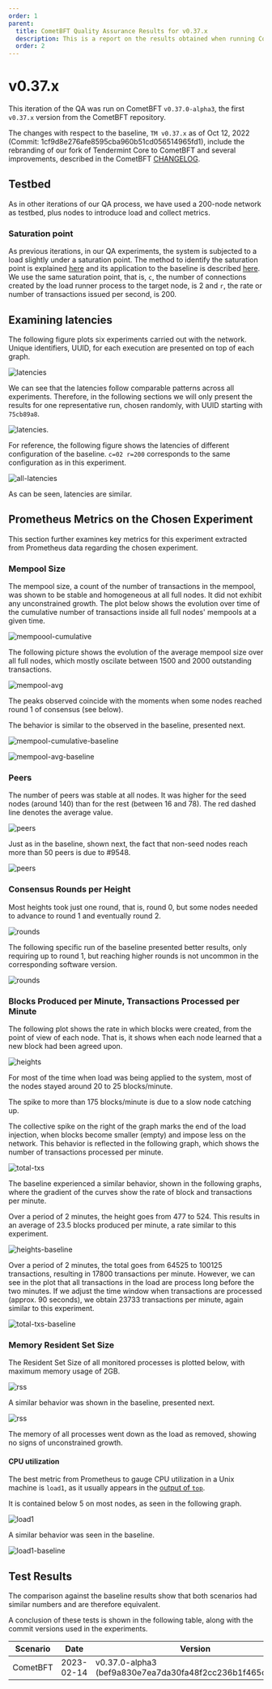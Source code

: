 ```yaml
---
order: 1
parent:
  title: CometBFT Quality Assurance Results for v0.37.x
  description: This is a report on the results obtained when running CometBFT v0.37.x on testnets
  order: 2
---
```


# v0.37.x

This iteration of the QA was run on CometBFT `v0.37.0-alpha3`, the first `v0.37.x` version from the CometBFT repository. 

The changes with respect to the baseline, `TM v0.37.x` as of Oct 12, 2022 (Commit: 1cf9d8e276afe8595cba960b51cd056514965fd1), include the rebranding of our fork of Tendermint Core to CometBFT and several improvements, described in the CometBFT [CHANGELOG](https://github.com/cometbft/cometbft/blob/v0.37.0-alpha.3/CHANGELOG.md).

## Testbed

As in other iterations of our QA process, we have used a 200-node network as testbed, plus nodes to introduce load and collect metrics.

### Saturation point

As previous iterations, in our QA experiments, the system is subjected to a load slightly under a saturation point.
The method to identify the saturation point is explained [here](../v034/README.md#finding-the-saturation-point) and its application to the baseline is described [here](./TMCore.md#finding-the-saturation-point).
We use the same saturation point, that is, `c`, the number of connections created by the load runner process to the target node, is 2 and `r`, the rate or number of transactions issued per second, is 200.

## Examining latencies

The following figure plots six experiments carried out with the network.
Unique identifiers, UUID, for each execution are presented on top of each graph.

![latencies](./img/200nodes_cmt037/all_experiments.png)

We can see that the latencies follow comparable patterns across all experiments.
Therefore, in the following sections we will only present the results for one representative run, chosen randomly, with UUID starting with `75cb89a8`.

![latencies](./img/200nodes_cmt037/e_75cb89a8-f876-4698-82f3-8aaab0b361af.png).

For reference, the following figure shows the latencies of different configuration of the baseline.
`c=02 r=200` corresponds to the same configuration as in this experiment.

![all-latencies](./img/200nodes_tm037/v037_200node_latencies.png)

As can be seen, latencies are similar.

## Prometheus Metrics on the Chosen Experiment

This section further examines key metrics for this experiment extracted from Prometheus data regarding the chosen experiment.

### Mempool Size

The mempool size, a count of the number of transactions in the mempool, was shown to be stable and homogeneous at all full nodes. 
It did not exhibit any unconstrained growth.
The plot below shows the evolution over time of the cumulative number of transactions inside all full nodes' mempools at a given time.

![mempoool-cumulative](./img/200nodes_cmt037/mempool_size.png)

The following picture shows the evolution of the average mempool size over all full nodes, which mostly oscilate between 1500 and 2000 outstanding transactions.

![mempool-avg](./img/200nodes_cmt037/avg_mempool_size.png)

The peaks observed coincide with the moments when some nodes reached round 1 of consensus (see below).


The behavior is similar to the observed in the baseline, presented next.

![mempool-cumulative-baseline](./img/200nodes_tm037/v037_r200c2_mempool_size.png)

![mempool-avg-baseline](./img/200nodes_tm037/v037_r200c2_mempool_size_avg.png)


### Peers

The number of peers was stable at all nodes.
It was higher for the seed nodes (around 140) than for the rest (between 16 and 78).
The red dashed line denotes the average value.

![peers](./img/200nodes_cmt037/peers.png)

Just as in the baseline, shown next, the fact that non-seed nodes reach more than 50 peers is due to #9548.

![peers](./img/200nodes_tm037/v037_r200c2_peers.png)


### Consensus Rounds per Height

Most heights took just one round, that is, round 0, but some nodes needed to advance to round 1 and eventually round 2.

![rounds](./img/200nodes_cmt037/rounds.png)

The following specific run of the baseline presented better results, only requiring up to round 1, but reaching higher rounds is not uncommon in the corresponding software version.

![rounds](./img/200nodes_tm037/v037_r200c2_rounds.png)

### Blocks Produced per Minute, Transactions Processed per Minute

The following plot shows the rate in which blocks were created, from the point of view of each node. 
That is, it shows when each node learned that a new block had been agreed upon.

![heights](./img/200nodes_cmt037/block_rate.png)

For most of the time when load was being applied to the system, most of the nodes stayed around 20 to 25 blocks/minute.

The spike to more than 175 blocks/minute is due to a slow node catching up.

The collective spike on the right of the graph marks the end of the load injection, when blocks become smaller (empty) and impose less on the network.
This behavior is reflected in the following graph, which shows the number of transactions processed per minute.

![total-txs](./img/200nodes_cmt037/total_txs_rate.png)

The baseline experienced a similar behavior, shown in the following graphs, where the gradient of the curves show the rate of block and transactions per minute.

Over a period of 2 minutes, the height goes from 477 to 524.
This results in an average of 23.5 blocks produced per minute, a rate similar to this experiment.

![heights-baseline](./img/200nodes_tm037/v037_r200c2_heights.png)

Over a period of 2 minutes, the total goes from 64525 to 100125 transactions,
resulting in 17800 transactions per minute. However, we can see in the plot that
all transactions in the load are process long before the two minutes.
If we adjust the time window when transactions are processed (approx. 90 seconds),
we obtain 23733 transactions per minute, again similar to this experiment.

![total-txs-baseline](./img/200nodes_tm037/v037_r200c2_total-txs.png)

### Memory Resident Set Size

The Resident Set Size of all monitored processes is plotted below, with maximum memory usage of 2GB.

![rss](./img/200nodes_cmt037/memory.png)

A similar behavior was shown in the baseline, presented next.

![rss](./img/200nodes_tm037/v037_r200c2_rss.png)

The memory of all processes went down as the load as removed, showing no signs of unconstrained growth.


#### CPU utilization

The best metric from Prometheus to gauge CPU utilization in a Unix machine is `load1`,
as it usually appears in the
[output of `top`](https://www.digitalocean.com/community/tutorials/load-average-in-linux).

It is contained below 5 on most nodes, as seen in the following graph.

![load1](./img/200nodes_cmt037/cpu.png)

A similar behavior was seen in the baseline. 

![load1-baseline](./img/200nodes_tm037/v037_r200c2_load1.png)


## Test Results

The comparison against the baseline results show that both scenarios had similar numbers and are therefore equivalent.

A conclusion of these tests is shown in the following table, along with the commit versions used in the experiments.

| Scenario | Date | Version | Result |
|--|--|--|--|
|CometBFT | 2023-02-14 | v0.37.0-alpha3 (bef9a830e7ea7da30fa48f2cc236b1f465cc5833) | Pass






[\#9533]: https://github.com/tendermint/tendermint/pull/9533
[\#9534]: https://github.com/tendermint/tendermint/pull/9534
[\#9539]: https://github.com/tendermint/tendermint/issues/9539
[\#9548]: https://github.com/tendermint/tendermint/issues/9548
[\#9537]: https://github.com/tendermint/tendermint/issues/9537
[\#9581]: https://github.com/tendermint/tendermint/issues/9581
